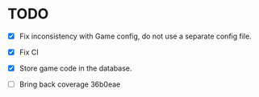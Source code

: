# TODO

 - [x] Fix inconsistency with Game config, do not use a separate config file.
 - [x] Fix CI
 - [x] Store game code in the database.
 - [ ] Bring back coverage 36b0eae

